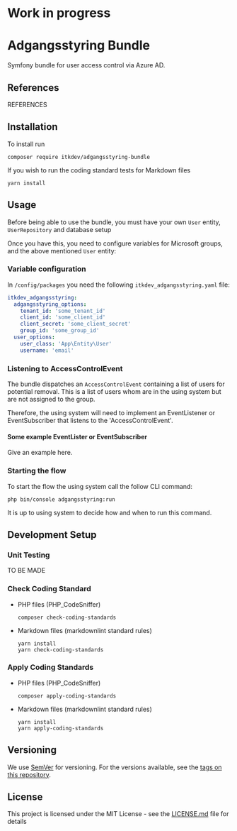# Work in progress

# Adgangsstyring Bundle

Symfony bundle for user access control via Azure AD.

## References

REFERENCES

## Installation

To install run

```shell
composer require itkdev/adgangsstyring-bundle
```

If you wish to run the coding standard tests for Markdown files

```shell
yarn install
```

## Usage

Before being able to use the bundle, you must have
your own `User` entity, `UserRepository`  and database setup

Once you have this, you need to configure variables for
Microsoft groups, and the above mentioned `User` entity:

### Variable configuration

In `/config/packages` you need the following `itkdev_adgangsstyring.yaml` file:

```yaml
itkdev_adgangsstyring:
  adgangsstyring_options:
    tenant_id: 'some_tenant_id'
    client_id: 'some_client_id'
    client_secret: 'some_client_secret'
    group_id: 'some_group_id'
  user_options:
    user_class: 'App\Entity\User'
    username: 'email'
```

### Listening to AccessControlEvent

The bundle dispatches an `AccessControlEvent` containing
a list of users for potential removal. This is a list of users 
whom are in the using system but are not assigned to the group.

Therefore, the using system will need to implement an EventListener
or EventSubscriber that listens to the 'AccessControlEvent'.

#### Some example EventLister or EventSubscriber

Give an example here.

### Starting the flow

To start the flow the using system call the follow CLI command:

```shell
php bin/console adgangsstyring:run
```

It is up to using system to decide how and when to run
this command.

## Development Setup

### Unit Testing

TO BE MADE

### Check Coding Standard

* PHP files (PHP_CodeSniffer)

    ```shell
    composer check-coding-standards
    ```

* Markdown files (markdownlint standard rules)

    ```shell
    yarn install
    yarn check-coding-standards
    ```

### Apply Coding Standards

* PHP files (PHP_CodeSniffer)

    ```shell
    composer apply-coding-standards
    ```

* Markdown files (markdownlint standard rules)

    ```shell
    yarn install
    yarn apply-coding-standards
    ```

## Versioning

We use [SemVer](http://semver.org/) for versioning.
For the versions available, see the
[tags on this repository](https://github.com/itk-dev/adgangsstyring/tags).

## License

This project is licensed under the MIT License - see the
[LICENSE.md](LICENSE.md) file for details